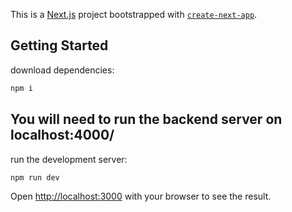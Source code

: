 This is a [Next.js](https://nextjs.org/) project bootstrapped with [`create-next-app`](https://github.com/vercel/next.js/tree/canary/packages/create-next-app).

## Getting Started
download dependencies: 
```bash
npm i
```

## You will need to run the backend server on localhost:4000/

run the development server:

```bash
npm run dev
```

Open [http://localhost:3000](http://localhost:3000) with your browser to see the result.
